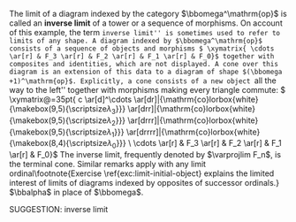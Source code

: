  The limit of a diagram indexed by the category $\bbomega^\mathrm{op}$ is called an **inverse limit** of a tower or a sequence of morphisms. On account of this example, the term ``inverse limit'' is sometimes used to refer to limits of any shape. A diagram indexed by $\bbomega^\mathrm{op}$ consists of a sequence of objects and morphisms
$ \xymatrix{ \cdots \ar[r] & F_3 \ar[r] & F_2 \ar[r] & F_1 \ar[r] & F_0}$ together with composites and identities, which are not displayed. A cone over this diagram is an extension of this data to a diagram of shape $(\bbomega +1)^\mathrm{op}$. Explicitly, a cone consists of a new object ``all the way to the left'' together with morphisms making every triangle commute:
$ \xymatrix@=35pt{ c \ar[d]^\cdots \ar[dr]|{\mathrm{co}lorbox{white}{\makebox(9,5){\scriptsize$\lambda_{3}$}}} \ar[drr]|{\mathrm{co}lorbox{white}{\makebox(9,5){\scriptsize$\lambda_{ 2}$}}} \ar[drrr]|{\mathrm{co}lorbox{white}{\makebox(9,5){\scriptsize$\lambda_{ 1}$}}} \ar[drrrr]|{\mathrm{co}lorbox{white}{\makebox(8,4){\scriptsize$\lambda_{ 0}$}}} \\  \cdots \ar[r] & F_3 \ar[r] & F_2 \ar[r] & F_1 \ar[r] & F_0}$ The inverse limit,  frequently denoted by $\varprojlim F_n$, is the terminal cone. Similar remarks apply with any limit ordinal\footnote{Exercise \ref{exc:limit-initial-object} explains the limited interest of limits of diagrams indexed by opposites of successor ordinals.} $\bbalpha$ in place of $\bbomega$.


SUGGESTION: inverse limit
